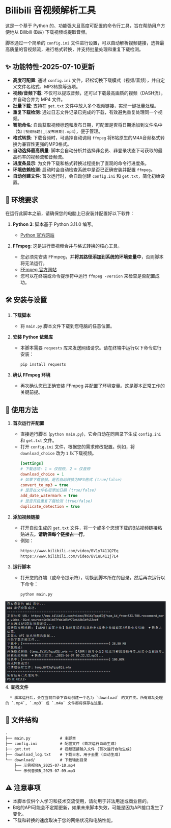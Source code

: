 # Bilibili 音视频解析工具

这是一个基于 Python 的、功能强大且高度可配置的命令行工具，旨在帮助用户方便地从 Bilibili (B站) 下载视频或提取音频。

脚本通过一个简单的 `config.ini` 文件进行设置，可以自动解析视频链接，选择最高质量的音视频流，进行格式转换，并支持批量处理和重复下载检测。

## ✨ 功能特性-2025-07-10更新

  * **高度可配置**: 通过 `config.ini` 文件，轻松切换下载模式（视频/音频），并自定义文件名格式、MP3转换等选项。
  * **视频/音频下载**: 不仅可以提取音频，还可以下载最高画质的视频（DASH流），并自动合并为 MP4 文件。
  * **批量下载**: 支持在 `get.txt` 文件中放入多个视频链接，实现一键批量处理。
  * **重复下载检测**: 通过日志文件记录已完成的下载，有效避免重复处理同一个视频。
  * **智能命名**: 自动获取视频标题和发布日期，可配置是否将日期添加到文件名中（如 `[视频标题]_[发布日期].mp4`），便于管理。
  * **格式转换**: 下载音频时，可选择自动调用 `ffmpeg` 将B站原生的M4A音频格式转换为兼容性更强的MP3格式。
  * **自动选择最高质量**: 脚本会自动分析并选择非会员、非登录状态下可获取的最高码率的视频流和音频流。
  * **进度条显示**: 为文件下载和格式转换过程提供了直观的命令行进度条。
  * **环境依赖检测**: 启动时会自动检查系统中是否已正确安装并配置 `ffmpeg`。
  * **自动创建文件**: 首次运行时，会自动创建 `config.ini` 和 `get.txt`，简化初始设置。

## 🚀 环境要求

在运行此脚本之前，请确保您的电脑上已安装并配置好以下软件：

1.  **Python 3**: 脚本基于 Python 3.11.0 编写。

      * [Python 官方网站](https://www.python.org/)

2.  **FFmpeg**: 这是进行音视频合并与格式转换的核心工具。

      * 您必须先安装 FFmpeg，并**将其路径添加到系统的环境变量中**，否则脚本将无法运行。
      * [FFmpeg 官方网站](https://ffmpeg.org/download.html)
      * 您可以在终端或命令提示符中运行 `ffmpeg -version` 来检查是否配置成功。

## 🛠️ 安装与设置

1.  **下载脚本**

      * 将 `main.py` 脚本文件下载到您电脑的任意位置。

2.  **安装 Python 依赖库**

      * 本脚本需要 `requests` 库来发送网络请求。请在终端中运行以下命令进行安装：
        ```sh
        pip install requests
        ```

3.  **确认 FFmpeg 环境**

      * 再次确认您已正确安装 FFmpeg 并配置了环境变量。这是脚本正常工作的关键前提。

## 📝 使用方法

1.  **首次运行并配置**

      * 直接运行脚本 (`python main.py`)，它会自动在同目录下生成 `config.ini` 和 `get.txt` 文件。
      * 打开 `config.ini` 文件，根据您的需求修改配置。例如，将 `download_choice` 改为 `1` 以下载视频。
        ```ini
        [Settings]
        # 下载选项: 1 = 仅视频, 2 = 仅音频
        download_choice = 1
        # 如果下载音频，是否自动转换为MP3格式 (true/false)
        convert_to_mp3 = true
        # 是否在文件名后添加日期 (true/false)
        add_date_watermark = true
        # 是否开启重复下载检测 (true/false)
        duplicate_detection = true
        ```

2.  **添加视频链接**

      * 打开自动生成的 `get.txt` 文件，将一个或多个您想下载的B站视频链接粘贴进去。**请确保每个链接占一行**。
      * 例如：
        ```txt
        https://www.bilibili.com/video/BV1y7411Q7Eq
        https://www.bilibili.com/video/BV1uL411j7L4
        ```

3.  **运行脚本**

      * 打开您的终端（或命令提示符），切换到脚本所在的目录，然后再次运行以下命令：
        ```sh
        python main.py
        ```
![使用示例-执行main.py](images/示例.png)
4.  **查找文件**

      * 脚本运行后，会在当前目录下自动创建一个名为 `download` 的文件夹。所有成功处理的 `.mp4`, `.mp3` 或 `.m4a` 文件都将保存在这里。

## 📁 文件结构

```
.
├── main.py             # 主脚本
├── config.ini          # 配置文件 (首次运行自动生成)
├── get.txt             # 视频链接输入文件 (首次运行自动生成)
├── download_log.txt    # 下载日志，用于去重 (自动生成)
└── download/           # 下载输出目录
    ├── 示例视频A_2025-07-10.mp4
    └── 示例音频B_2025-07-09.mp3
```

## ⚠️ 注意事项

  * 本脚本仅供个人学习和技术交流使用，请勿用于非法用途或商业目的。
  * B站的API可能会不定期更新，如果未来脚本失效，可能是因为API接口发生了变化。
  * 下载和转换的速度取决于您的网络状况和电脑性能。
